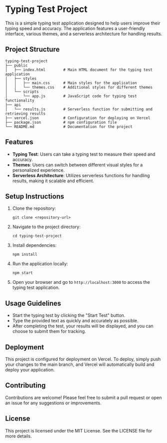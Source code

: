 # Typing Test Project

This is a simple typing test application designed to help users improve their typing speed and accuracy. The application features a user-friendly interface, various themes, and a serverless architecture for handling results.

## Project Structure

```
typing-test-project
├── public
│   ├── index.html        # Main HTML document for the typing test application
│   ├── styles
│   │   ├── main.css      # Main styles for the application
│   │   └── themes.css    # Additional styles for different themes
│   └── scripts
│       └── app.js        # JavaScript code for typing test functionality
├── api
│   └── results.js        # Serverless function for submitting and retrieving results
├── vercel.json           # Configuration for deploying on Vercel
├── package.json          # npm configuration file
└── README.md             # Documentation for the project
```

## Features

- **Typing Test**: Users can take a typing test to measure their speed and accuracy.
- **Themes**: Users can switch between different visual styles for a personalized experience.
- **Serverless Architecture**: Utilizes serverless functions for handling results, making it scalable and efficient.

## Setup Instructions

1. Clone the repository:
   ```
   git clone <repository-url>
   ```

2. Navigate to the project directory:
   ```
   cd typing-test-project
   ```

3. Install dependencies:
   ```
   npm install
   ```

4. Run the application locally:
   ```
   npm start
   ```

5. Open your browser and go to `http://localhost:3000` to access the typing test application.

## Usage Guidelines

- Start the typing test by clicking the "Start Test" button.
- Type the provided text as quickly and accurately as possible.
- After completing the test, your results will be displayed, and you can choose to submit them for tracking.

## Deployment

This project is configured for deployment on Vercel. To deploy, simply push your changes to the main branch, and Vercel will automatically build and deploy your application.

## Contributing

Contributions are welcome! Please feel free to submit a pull request or open an issue for any suggestions or improvements.

## License

This project is licensed under the MIT License. See the LICENSE file for more details.